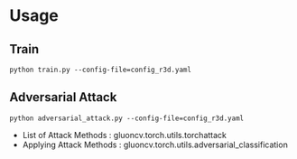 # Usage

## Train

```
python train.py --config-file=config_r3d.yaml
```

## Adversarial Attack

```
python adversarial_attack.py --config-file=config_r3d.yaml
```

* List of Attack Methods : gluoncv.torch.utils.torchattack
* Applying Attack Methods : gluoncv.torch.utils.adversarial_classification